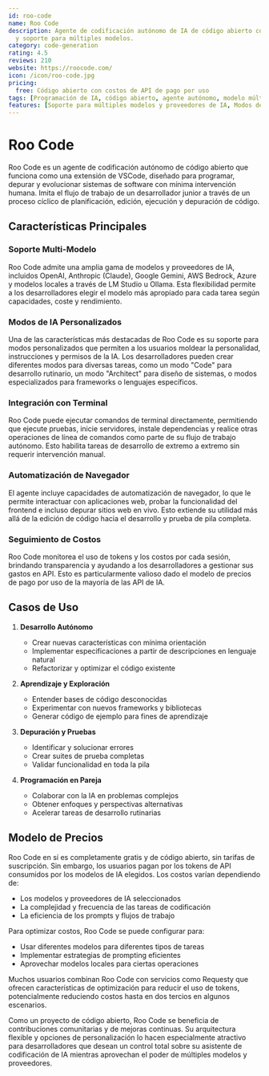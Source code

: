 ```yaml
---
id: roo-code
name: Roo Code
description: Agente de codificación autónomo de IA de código abierto con amplia personalización
  y soporte para múltiples modelos.
category: code-generation
rating: 4.5
reviews: 210
website: https://roocode.com/
icon: /icon/roo-code.jpg
pricing:
  free: Código abierto con costos de API de pago por uso
tags: [Programación de IA, código abierto, agente autónomo, modelo múltiple, extensión de VSCode]
features: [Soporte para múltiples modelos y proveedores de IA, Modos de IA personalizados con diferentes personalidades, Ejecución de comandos en la terminal, Capacidades de automatización del navegador, Seguimiento de uso de tokens y costos]
---
```

# Roo Code

Roo Code es un agente de codificación autónomo de código abierto que funciona como una extensión de VSCode, diseñado para programar, depurar y evolucionar sistemas de software con mínima intervención humana. Imita el flujo de trabajo de un desarrollador junior a través de un proceso cíclico de planificación, edición, ejecución y depuración de código.

## Características Principales

### Soporte Multi-Modelo
Roo Code admite una amplia gama de modelos y proveedores de IA, incluidos OpenAI, Anthropic (Claude), Google Gemini, AWS Bedrock, Azure y modelos locales a través de LM Studio u Ollama. Esta flexibilidad permite a los desarrolladores elegir el modelo más apropiado para cada tarea según capacidades, coste y rendimiento.

### Modos de IA Personalizados
Una de las características más destacadas de Roo Code es su soporte para modos personalizados que permiten a los usuarios moldear la personalidad, instrucciones y permisos de la IA. Los desarrolladores pueden crear diferentes modos para diversas tareas, como un modo "Code" para desarrollo rutinario, un modo "Architect" para diseño de sistemas, o modos especializados para frameworks o lenguajes específicos.

### Integración con Terminal
Roo Code puede ejecutar comandos de terminal directamente, permitiendo que ejecute pruebas, inicie servidores, instale dependencias y realice otras operaciones de línea de comandos como parte de su flujo de trabajo autónomo. Esto habilita tareas de desarrollo de extremo a extremo sin requerir intervención manual.

### Automatización de Navegador
El agente incluye capacidades de automatización de navegador, lo que le permite interactuar con aplicaciones web, probar la funcionalidad del frontend e incluso depurar sitios web en vivo. Esto extiende su utilidad más allá de la edición de código hacia el desarrollo y prueba de pila completa.

### Seguimiento de Costos
Roo Code monitorea el uso de tokens y los costos por cada sesión, brindando transparencia y ayudando a los desarrolladores a gestionar sus gastos en API. Esto es particularmente valioso dado el modelo de precios de pago por uso de la mayoría de las API de IA.

## Casos de Uso

1. **Desarrollo Autónomo**
   - Crear nuevas características con mínima orientación
   - Implementar especificaciones a partir de descripciones en lenguaje natural
   - Refactorizar y optimizar el código existente

2. **Aprendizaje y Exploración**
   - Entender bases de código desconocidas
   - Experimentar con nuevos frameworks y bibliotecas
   - Generar código de ejemplo para fines de aprendizaje

3. **Depuración y Pruebas**
   - Identificar y solucionar errores
   - Crear suites de prueba completas
   - Validar funcionalidad en toda la pila

4. **Programación en Pareja**
   - Colaborar con la IA en problemas complejos
   - Obtener enfoques y perspectivas alternativas
   - Acelerar tareas de desarrollo rutinarias

## Modelo de Precios

Roo Code en sí es completamente gratis y de código abierto, sin tarifas de suscripción. Sin embargo, los usuarios pagan por los tokens de API consumidos por los modelos de IA elegidos. Los costos varían dependiendo de:

- Los modelos y proveedores de IA seleccionados
- La complejidad y frecuencia de las tareas de codificación
- La eficiencia de los prompts y flujos de trabajo

Para optimizar costos, Roo Code se puede configurar para:
- Usar diferentes modelos para diferentes tipos de tareas
- Implementar estrategias de prompting eficientes
- Aprovechar modelos locales para ciertas operaciones

Muchos usuarios combinan Roo Code con servicios como Requesty que ofrecen características de optimización para reducir el uso de tokens, potencialmente reduciendo costos hasta en dos tercios en algunos escenarios.

Como un proyecto de código abierto, Roo Code se beneficia de contribuciones comunitarias y de mejoras continuas. Su arquitectura flexible y opciones de personalización lo hacen especialmente atractivo para desarrolladores que desean un control total sobre su asistente de codificación de IA mientras aprovechan el poder de múltiples modelos y proveedores.